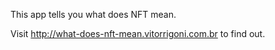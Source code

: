 This app tells you what does NFT mean.

Visit http://what-does-nft-mean.vitorrigoni.com.br to find out.
